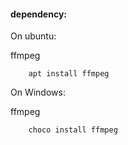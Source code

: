 #### dependency:
On ubuntu:  

ffmpeg
```
    apt install ffmpeg
```

On Windows:  

ffmpeg
```
    choco install ffmpeg
```


